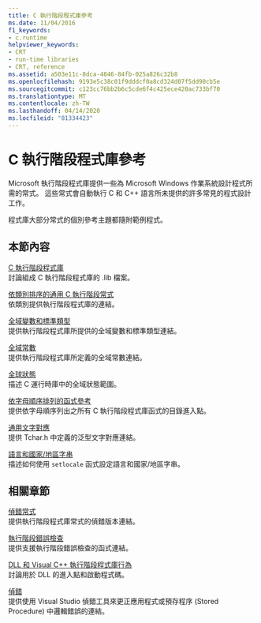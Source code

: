 ```yaml
---
title: C 執行階段程式庫參考
ms.date: 11/04/2016
f1_keywords:
- c.runtime
helpviewer_keywords:
- CRT
- run-time libraries
- CRT, reference
ms.assetid: a503e11c-8dca-4846-84fb-025a826c32b8
ms.openlocfilehash: 9193e5c38c01f9dddcf0a8cd324d07f5dd90cb5e
ms.sourcegitcommit: c123cc76bb2b6c5cde6f4c425ece420ac733bf70
ms.translationtype: MT
ms.contentlocale: zh-TW
ms.lasthandoff: 04/14/2020
ms.locfileid: "81334423"
---
```

# <a name="c-run-time-library-reference"></a>C 執行階段程式庫參考

Microsoft 執行階段程式庫提供一些為 Microsoft Windows 作業系統設計程式所需的常式。 這些常式會自動執行 C 和 C++ 語言所未提供的許多常見的程式設計工作。

程式庫大部分常式的個別參考主題都隨附範例程式。

## <a name="in-this-section"></a>本節內容

[C 執行階段程式庫](../c-runtime-library/crt-library-features.md)<br/>
討論組成 C 執行階段程式庫的 .lib 檔案。

[依類別排序的通用 C 執行階段常式](../c-runtime-library/run-time-routines-by-category.md)<br/>
依類別提供執行階段程式庫的連結。

[全域變數和標準類型](../c-runtime-library/global-variables-and-standard-types.md)<br/>
提供執行階段程式庫所提供的全域變數和標準類型連結。

[全域常數](../c-runtime-library/global-constants.md)<br/>
提供執行階段程式庫所定義的全域常數連結。

[全球狀態](../c-runtime-library/global-state.md)<br/>
描述 C 運行時庫中的全域狀態範圍。

[依字母順序排列的函式參考](../c-runtime-library/reference/crt-alphabetical-function-reference.md)<br/>
提供依字母順序列出之所有 C 執行階段程式庫函式的目錄進入點。

[通用文字對應](../c-runtime-library/generic-text-mappings.md)<br/>
提供 Tchar.h 中定義的泛型文字對應連結。

[語言和國家/地區字串](../c-runtime-library/locale-names-languages-and-country-region-strings.md)<br/>
描述如何使用 `setlocale` 函式設定語言和國家/地區字串。

## <a name="related-sections"></a>相關章節

[偵錯常式](../c-runtime-library/debug-routines.md)<br/>
提供執行階段程式庫常式的偵錯版本連結。

[執行階段錯誤檢查](../c-runtime-library/run-time-error-checking.md)<br/>
提供支援執行階段錯誤檢查的函式連結。

[DLL 和 Visual C++ 執行階段程式庫行為](../build/run-time-library-behavior.md)<br/>
討論用於 DLL 的進入點和啟動程式碼。

[偵錯](/visualstudio/debugger/debugging-in-visual-studio)<br/>
提供使用 Visual Studio 偵錯工具來更正應用程式或預存程序 (Stored Procedure) 中邏輯錯誤的連結。
